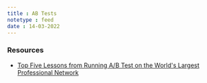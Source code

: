 ```yaml
---
title : AB Tests
notetype : feed
date : 14-03-2022
---
```



### Resources

- [Top Five Lessons from Running A/B Test on the World's Largest Professional Network](https://engineering.linkedin.com/blog/2015/11/top-five-lessons-from-running-a-b-tests-on-the-world-s-largest-p)